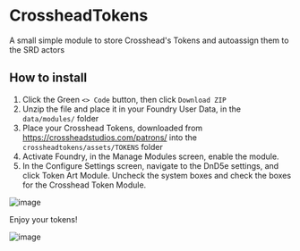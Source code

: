 # CrossheadTokens
A small simple module to store Crosshead's Tokens and autoassign them to the SRD actors

## How to install
1. Click the Green `<> Code` button, then click `Download ZIP`
2. Unzip the file and place it in your Foundry User Data, in the `data/modules/` folder
3. Place your Crosshead Tokens, downloaded from https://crossheadstudios.com/patrons/ into the `crossheadtokens/assets/TOKENS` folder
4. Activate Foundry, in the Manage Modules screen, enable the module.
5. In the Configure Settings screen, navigate to the DnD5e settings, and click Token Art Module. Uncheck the system boxes and check the boxes for the Crosshead Token Module.

![image](https://user-images.githubusercontent.com/86370342/218909812-72cbbca8-4ea6-4632-9fba-5eca727be86a.png)

Enjoy your tokens!

![image](https://user-images.githubusercontent.com/86370342/218910669-579b1e4e-81c2-4c01-a446-5a8387a983c7.png)

